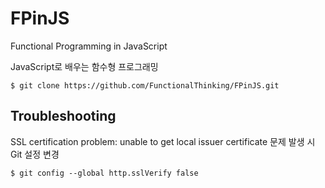 # FPinJS

Functional Programming in JavaScript

JavaScript로 배우는 함수형 프로그래밍

    $ git clone https://github.com/FunctionalThinking/FPinJS.git

## Troubleshooting

SSL certification problem: unable to get local issuer certificate 문제 발생 시 Git 설정 변경

    $ git config --global http.sslVerify false
